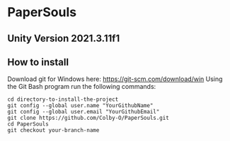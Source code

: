 # PaperSouls

## Unity Version 2021.3.11f1

## How to install 
Download git for Windows here: https://git-scm.com/download/win
Using the Git Bash program run the following commands:
```
cd directory-to-install-the-project
git config --global user.name "YourGithubName" 
git config --global user.email "YourGithubEmail"
git clone https://github.com/Colby-O/PaperSouls.git
cd PaperSouls
git checkout your-branch-name
```
